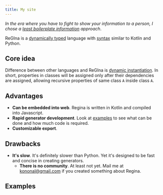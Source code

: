 ```yaml
---
title: My site
---
```


*In the era where you have to fight to show your information to a person, I chose
a [least boilerplate information](notes/about) approach*.

ReGIna is a [dynamically typed](notes/typization.md) language with [syntax](notes/syntax.md) similar to Kotlin and
Python.

## Core idea

Difference between other languages and ReGIna is [dynamic instantiation](notes/dynamic-instantiation.md). In short,
properties in classes will be assigned only after their dependencies are assigned, allowing recursive properties of same
class `A` inside class `A`.

## Advantages

* **Can be embedded into web**. Regina is written in Kotlin and compiled into Javascript.
* **Rapid generator development**. Look at [examples](#Examples) to see what can be done and how much code is required.
* **Customizable export**.

## Drawbacks

* **It's slow**. It's definitely slower than Python. Yet it's designed to be fast and concise in creating generators.
    * **There is no community**. At least not yet. Mail me at kononal@gmail.com if you created something about Regina.

## Examples
